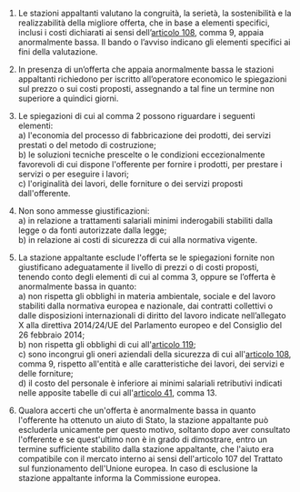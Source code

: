 1. Le stazioni appaltanti valutano la congruità, la serietà, la sostenibilità e la realizzabilità della migliore offerta, che in base a elementi specifici, inclusi i costi dichiarati ai sensi dell’[articolo 108](/index.html?article=articolo-108&version=2), comma 9, appaia anormalmente bassa. Il bando o l’avviso indicano gli elementi specifici ai fini della valutazione. 

2. In presenza di un’offerta che appaia anormalmente bassa le stazioni appaltanti richiedono per iscritto all’operatore economico le spiegazioni sul prezzo o sui costi proposti, assegnando a tal fine un termine non superiore a quindici giorni.

3. Le spiegazioni di cui al comma 2 possono riguardare i seguenti elementi:<br>a) l'economia del processo di fabbricazione dei prodotti, dei servizi prestati o del metodo di costruzione;<br>b) le soluzioni tecniche prescelte o le condizioni eccezionalmente favorevoli di cui dispone l'offerente per fornire i prodotti, per prestare i servizi o per eseguire i lavori;<br>c) l'originalità dei lavori, delle forniture o dei servizi proposti dall'offerente.

4. Non sono ammesse giustificazioni:<br>a) in relazione a trattamenti salariali minimi inderogabili stabiliti dalla legge o da fonti autorizzate dalla legge;<br>b) in relazione ai costi di sicurezza di cui alla normativa vigente.

5. La stazione appaltante esclude l'offerta se le spiegazioni fornite non giustificano adeguatamente il livello di prezzi o di costi proposti, tenendo conto degli elementi di cui al comma 3, oppure se l’offerta è anormalmente bassa in quanto:<br>a) non rispetta gli obblighi in materia ambientale, sociale e del lavoro stabiliti dalla normativa europea e nazionale, dai contratti collettivi o dalle disposizioni internazionali di diritto del lavoro indicate nell’allegato X alla direttiva 2014/24/UE del Parlamento europeo e del Consiglio del 26 febbraio 2014;<br>b) non rispetta gli obblighi di cui all'[articolo 119](/index.html?article=articolo-119&version=2);<br>c) sono incongrui gli oneri aziendali della sicurezza di cui all'[articolo 108](/index.html?article=articolo-108&version=2), comma 9, rispetto all'entità e alle caratteristiche dei lavori, dei servizi e delle forniture;<br>d) il costo del personale è inferiore ai minimi salariali retributivi indicati nelle apposite tabelle di cui all'[articolo 41](/index.html?article=articolo-41&version=2), comma 13.

6. Qualora accerti che un'offerta è anormalmente bassa in quanto l'offerente ha ottenuto un aiuto di Stato, la stazione appaltante può escluderla unicamente per questo motivo, soltanto dopo aver consultato l'offerente e se quest'ultimo non è in grado di dimostrare, entro un termine sufficiente stabilito dalla stazione appaltante, che l'aiuto era compatibile con il mercato interno ai sensi dell'articolo 107 del Trattato sul funzionamento dell'Unione europea. In caso di esclusione la stazione appaltante informa la Commissione europea.
